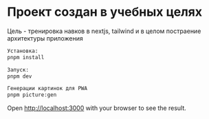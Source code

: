 # Проект создан в учебных целях

Цель - тренировка навков в nextjs, tailwind и в целом постраение архитектуры приложения

```bash
Установка:
pnpm install

Запуск:
pnpm dev

Генерации картинок для PWA
pnpm picture:gen

```

Open [http://localhost:3000](http://localhost:3000) with your browser to see the result.
